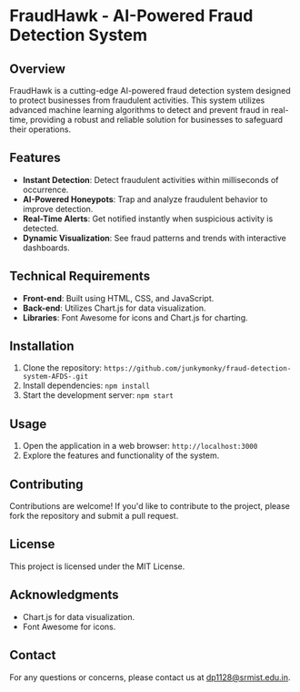 **FraudHawk - AI-Powered Fraud Detection System**
=====================================================

**Overview**
------------

FraudHawk is a cutting-edge AI-powered fraud detection system designed to protect businesses from fraudulent activities. This system utilizes advanced machine learning algorithms to detect and prevent fraud in real-time, providing a robust and reliable solution for businesses to safeguard their operations.

**Features**
------------

* **Instant Detection**: Detect fraudulent activities within milliseconds of occurrence.
* **AI-Powered Honeypots**: Trap and analyze fraudulent behavior to improve detection.
* **Real-Time Alerts**: Get notified instantly when suspicious activity is detected.
* **Dynamic Visualization**: See fraud patterns and trends with interactive dashboards.

**Technical Requirements**
-------------------------

* **Front-end**: Built using HTML, CSS, and JavaScript.
* **Back-end**: Utilizes Chart.js for data visualization.
* **Libraries**: Font Awesome for icons and Chart.js for charting.

**Installation**
------------

1. Clone the repository: `https://github.com/junkymonky/fraud-detection-system-AFDS-.git`
2. Install dependencies: `npm install`
3. Start the development server: `npm start`

**Usage**
-----

1. Open the application in a web browser: `http://localhost:3000`
2. Explore the features and functionality of the system.

**Contributing**
------------

Contributions are welcome! If you'd like to contribute to the project, please fork the repository and submit a pull request.

**License**
-------

This project is licensed under the MIT License.

**Acknowledgments**
--------------

* Chart.js for data visualization.
* Font Awesome for icons.

**Contact**
---------

For any questions or concerns, please contact us at [dp1128@srmist.edu.in](mailto:dp1128@srmist.edu.in).